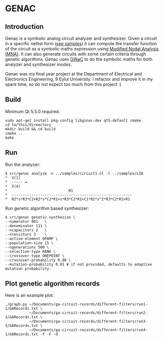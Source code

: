 # GENAC

## Introduction

Genac is a symbolic analog circuit analyzer and synthesizer. Given a circuit in
a specific netlist form ([see samples][1]) it can compute the transfer function
of the circuit as a symbolic maths expression using [Modified Nodal Analysis
(MNA)][2]. It can also generate circuits with some certain criteria through
genetic algorithms. Genac uses [GiNaC][3] to do the symbolic maths for both
analyzer and synthesizer modes.

Genac was my final year project at the Department of Electrical and Electronics
Engineering, 9 Eylul University. I refactor and improve it in my spare time, so
do not expect too much from this project :)

## Build

Minimum Qt 5.5.0 required.
```
sudo apt-get install pkg-config libginac-dev qt5-default cmake
cd to/this/direectory
mkdir build && cd build
cmake ..
make
```

## Run

Run the analyzer:

```
$ src/genac analyze -n ../samples/circuit1.nl -l ../samples/LIB
*  V(1)
*  ----- =
*  V(4)
*                            R1
*  -------------------------------------------------------
*  R2*s*R3*C2+R2*s*C2*R1+s*R3*C2*R1+C1*R2*s^2*R3*C2*R1+R1

```

Run genetic algorithm based synthesizer:

```
$ src/genac genetic-synthesize \
--numerator 001   \
--denominator 111 \
--ncapacitors 2   \
--nresistors 3    \
--active-element OPAMP \
--population-size 15 \
--ngenerations 500 \
--selection-type RANK \
--crossover-type ONEPOINT \
--crossover-probability 0.80 \
--mutation-probability 0.01 # if not provided, defaults to adaptive mutation probability.
```

## Plot genetic algorithm records

Here is an example plot:

```
./graph.py ~/Documents/ga-circuit-records/different-filters/run1-1/GARecords.txt \
           ~/Documents/ga-circuit-records/different-filters/run2-3/GARecords.txt \
           ~/Documents/ga-circuit-records/different-filters/run3-3/GARecords.txt \
           ~/Documents/ga-circuit-records/different-filters/run4-1/GARecords.txt -f -F -d
```

[1]: ./samples
[2]: https://www.swarthmore.edu/NatSci/echeeve1/Ref/mna/MNA1.html
[3]: https://www.ginac.de/
